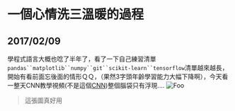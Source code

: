 # 一個心情洗三溫暖的過程
## 2017/02/09 
學程式語言大概也唸了半年了，看了一下自己練習清單`pandas``matplotlib``numpy``git``scikit-learn``tensorflow`清單越來越長，開始有看前面忘後面的情形ＱＱ，（果然3字頭年齡學習能力大幅下降啊），今天看一整天CNN教學視頻(不是這個[CNN](http://edition.cnn.com/))整個腦袋只有浮現....
![Foo](https://dl.dropboxusercontent.com/u/23064459/python/think/nick2.jpg) 
>這張圖真好用  

  

